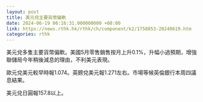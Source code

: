 ```yaml
---
layout: post
title: 美元兌主要貨幣偏軟
date: 2024-06-19 06:16:31.000000000 +08:00
link: https://news.rthk.hk/rthk/ch/component/k2/1758053-20240619.htm
categories: rthk
---
```


美元兌多隻主要貨幣偏軟。美國5月零售銷售按月上升0.1%，升幅小過預期，增強聯儲局今年稍後減息的理由，不利美元表現。

歐元兌美元較早時報1.074。英鎊兌美元報1.271左右。市場等候英倫銀行本周四議息結果。

美元兌日圓報157.8以上。
